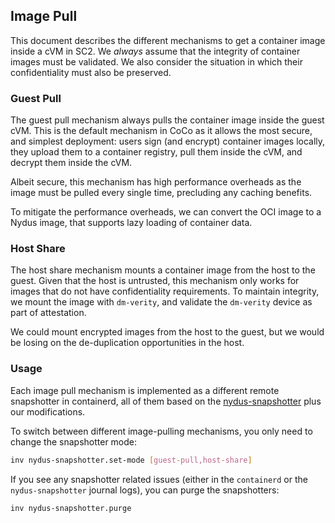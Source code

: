 ## Image Pull

This document describes the different mechanisms to get a container image
inside a cVM in SC2. We _always_ assume that the integrity of container images
must be validated. We also consider the situation in which their confidentiality
must also be preserved.

### Guest Pull

The guest pull mechanism always pulls the container image inside the guest cVM.
This is the default mechanism in CoCo as it allows the most secure, and simplest
deployment: users sign (and encrypt) container images locally, they upload
them to a container registry, pull them inside the cVM, and decrypt them inside
the cVM.

Albeit secure, this mechanism has high performance overheads as the image must
be pulled every single time, precluding any caching benefits.

To mitigate the performance overheads, we can convert the OCI image to a
Nydus image, that supports lazy loading of container data.

### Host Share

The host share mechanism mounts a container image from the host to the guest.
Given that the host is untrusted, this mechanism only works for images that
do not have confidentiality requirements. To maintain integrity, we mount
the image with `dm-verity`, and validate the `dm-verity` device as part of
attestation.

We could mount encrypted images from the host to the guest, but we would be
losing on the de-duplication opportunities in the host.

### Usage

Each image pull mechanism is implemented as a different remote snapshotter
in containerd, all of them based on the [nydus-snapshotter](
https://github.com/containerd/nydus-snapshotter/) plus our modifications.

To switch between different image-pulling mechanisms, you only need to change
the snapshotter mode:

```bash
inv nydus-snapshotter.set-mode [guest-pull,host-share]
```

If you see any snapshotter related issues (either in the `containerd` or the
`nydus-snapshotter` journal logs), you can purge the snapshotters:

```bash
inv nydus-snapshotter.purge
```
